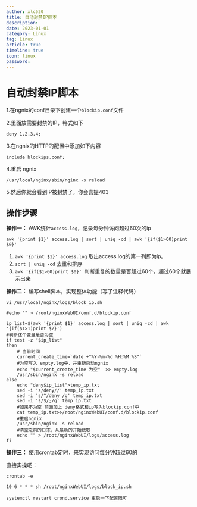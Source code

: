 ```yaml
---
author: xlc520
title: 自动封禁IP脚本
description: 
date: 2023-01-01
category: Linux
tag: Linux
article: true
timeline: true
icon: linux
password: 
---
```


# 自动封禁IP脚本

1.在ngnix的conf目录下创建一个`blockip.conf`文件

2.里面放需要封禁的IP，格式如下

```
deny 1.2.3.4;
```

3.在ngnix的HTTP的配置中添加如下内容

```
include blockips.conf;
```

4.重启 ngnix

```
/usr/local/nginx/sbin/nginx -s reload
```

5.然后你就会看到IP被封禁了，你会喜提403



## 操作步骤

**操作一：** AWK统计`access.log`，记录每分钟访问超过60次的ip

```
awk '{print $1}' access.log | sort | uniq -cd | awk '{if($1>60)print $0}'
```

1. `awk '{print $1}' access.log`  取出access.log的第一列即为ip。
2. `sort | uniq -cd` 去重和排序
3. `awk '{if($1>60)print $0}' `判断重复的数量是否超过60个，超过60个就展示出来

**操作二：** 编写shell脚本，实现整体功能（写了注释代码）

`vi /usr/local/nginx/logs/block_ip.sh`

```shell
#echo "" > /root/nginxWebUI/conf.d/blockip.conf

ip_list=$(awk '{print $1}' access.log | sort | uniq -cd | awk '{if($1>1)print $2}')
#判断这个变量是否为空
if test -z "$ip_list"
then
	# 当前时间
	current_create_time=`date +"%Y-%m-%d %H:%M:%S"`
    #为空写入 empty.log中，并重新启动ngnix
    echo "$current_create_time 为空"  >> empty.log
    /usr/sbin/nginx -s reload
else
    echo "deny$ip_list">temp_ip.txt
    sed -i 's/deny//' temp_ip.txt
    sed -i 's/^/deny /g' temp_ip.txt
    sed -i 's/$/;/g' temp_ip.txt
    #如果不为空 前面加上 deny格式和ip写入blockip.conf中
    cat temp_ip.txt>>/root/nginxWebUI/conf.d/blockip.conf
    #重启ngnix
    /usr/sbin/nginx -s reload
    #清空之前的日志，从最新的开始截取
    echo "" > /root/nginxWebUI/logs/access.log
fi
```

**操作三：** 使用crontab定时，来实现访问每分钟超过60的

直接实操吧：

```shell
crontab -e 

10 6 * * * sh /root/nginxWebUI/logs/block_ip.sh

systemctl restart crond.service 重启一下配置既可
```